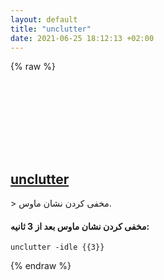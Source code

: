 ```yaml
---
layout: default
title: "unclutter"
date: 2021-06-25 18:12:13 +02:00
---
```

{% raw %}
<h2 id="unclutter">
  <a href="/fa/common/unclutter.html">unclutter</a> <a href="#unclutter"><svg class="icon">
    <use href="/assets/images/unicode_sprite.svg#link" />
  </svg></a>
</h2>
> مخفی کردن نشان ماوس.

#### مخفی کردن نشان ماوس بعد از 3 ثانیه:
```shell
unclutter -idle {{3}}
```
{% endraw %}